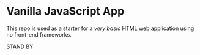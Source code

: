# Vanilla JavaScript App

This repo is used as a starter for a _very basic_ HTML web application using no front-end frameworks.

STAND BY
